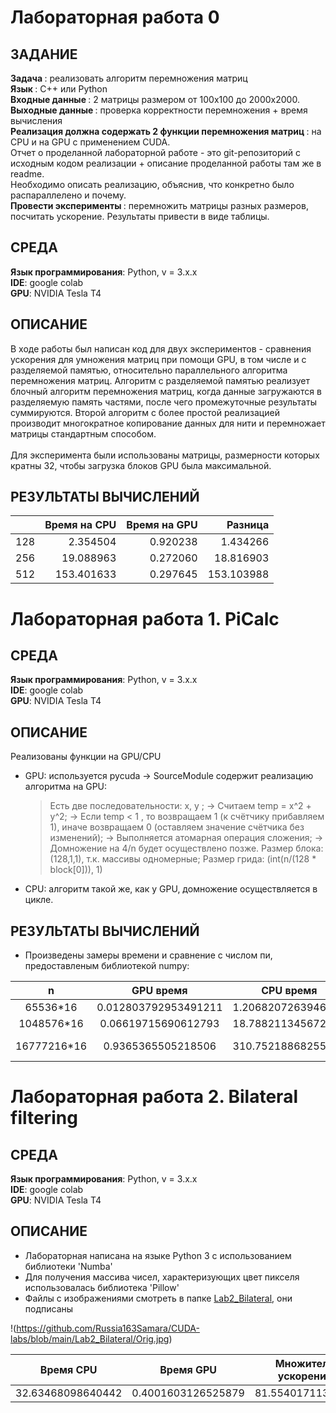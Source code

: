 # Лабораторная работа 0

## ЗАДАНИЕ
<b> Задача </b>: реализовать алгоритм перемножения матриц <br>
<b> Язык </b>: C++ или Python <br>
<b> Входные данные </b>: 2 матрицы размером от 100х100 до 2000х2000. <br>
<b> Выходные данные </b>: проверка корректности перемножения + время вычисления <br>
<b> Реализация должна содержать 2 функции перемножения матриц </b>: на CPU и на GPU с применением CUDA. <br>
Отчет о проделанной лабораторной работе - это git-репозиторий с исходным кодом реализации + описание проделанной работы там же в readme. <br>
Необходимо описать реализацию, объяснив, что конкретно было распараллелено и почему.  <br>
<b>Провести эксперименты </b>: перемножить матрицы разных размеров, посчитать ускорение. Результаты привести в виде таблицы. <br>

## СРЕДА
<b>Язык программирования</b>: Python, v = 3.x.x <br>
<b>IDE</b>: google colab <br>
<b>GPU</b>: NVIDIA Tesla T4 <br>

## ОПИСАНИЕ
В ходе работы был написан код для двух экспериментов - сравнения ускорения для умножения матриц при помощи GPU, в том числе и с разделяемой памятью, относительно параллельного алгоритма перемножения матриц. Алгоритм с разделяемой памятью реализует блочный алгоритм перемножения матриц, когда данные загружаются в разделяемую память частями, после чего промежуточные результаты суммируются. Второй алгоритм с более простой реализацией производит многократное копирование данных для нити и перемножает матрицы стандартным способом.
<br><br>
Для эксперимента были использованы матрицы, размерности которых кратны 32, чтобы загрузка блоков GPU была максимальной.

## РЕЗУЛЬТАТЫ ВЫЧИСЛЕНИЙ

|     | Время на CPU | Время на GPU |    Разница |
|----:|-------------:|-------------:|-----------:|
| 128 |     2.354504 |     0.920238 |   1.434266 |
| 256 |    19.088963 |     0.272060 |  18.816903 |
| 512 |   153.401633 |     0.297645 | 153.103988 |

# Лабораторная работа 1. PiCalc

## СРЕДА
<b>Язык программирования</b>: Python, v = 3.x.x <br>
<b>IDE</b>: google colab <br>
<b>GPU</b>: NVIDIA Tesla T4 <br>

## ОПИСАНИЕ

Реализованы функции на GPU/CPU
* GPU: используется pycuda -> SourceModule содержит реализацию алгоритма на GPU:
   > Есть две последовательности: x, y ; -> 
   > Считаем temp = x^2 + y^2; -> 
   > Если temp < 1 , то возвращаем 1 (к счётчику прибавляем 1), иначе возвращаем 0 (оставляем значение счётчика без изменений); -> 
   > Выполняется атомарная операция сложения; ->
   > Домножение на 4/n будет осуществлено позже.
   > Размер блока: (128,1,1), т.к. массивы одномерные;
   > Размер грида: (int(n/(128 * block[0])), 1)
* CPU: алгоритм такой же, как у GPU, домножение осуществляется в цикле.

## РЕЗУЛЬТАТЫ ВЫЧИСЛЕНИЙ

* Произведены замеры времени и сравнение с числом пи, предоставленым библиотекой numpy:

|      n      |       GPU время      |      CPU время     |      Ускорение     |    Полученное Pi   | Сравнение с Pi из NumPy |
|:-----------:|:--------------------:|:------------------:|:------------------:|:------------------:|:-----------------------:|
| 65536*16    | 0.012803792953491211 | 1.2068207263946533 |  94.25493920265163 | 3.1400413513183594 |    0.001551302271433741 |
| 1048576*16  |  0.06619715690612793 | 18.788211345672607 |  283.8220283737498 | 3.1419284343719482 |   0.0003357807821551262 |
| 16777216*16 |   0.9365365505218506 | 310.75218868255615 | 331.80999557294473 | 3.1415703296661377 |  2.2323923655420685e-05 |


# Лабораторная работа 2. Bilateral filtering

## СРЕДА
<b>Язык программирования</b>: Python, v = 3.x.x <br>
<b>IDE</b>: google colab <br>
<b>GPU</b>: NVIDIA Tesla T4 <br>

## ОПИСАНИЕ

* Лабораторная написана на языке Python 3 с использованием библиотеки 'Numba'
* Для получения массива чисел, характеризующих цвет пикселя использовалась библиотека 'Pillow'
* Файлы с изображениями смотреть в папке [Lab2_Bilateral](https://github.com/Russia163Samara/CUDA-labs/tree/main/Lab2_Bilateral), они подписаны

!(https://github.com/Russia163Samara/CUDA-labs/blob/main/Lab2_Bilateral/Orig.jpg)

|     Время CPU     |      Время GPU     | Множитель ускорения |
|:-----------------:|:------------------:|:-------------------:|
| 32.63468098640442 | 0.4001603126525879 | 81.5540171139792    |
